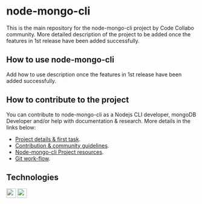 # node-mongo-cli
This is the main repository for the node-mongo-cli project by Code Collabo community. More detailed description of the project to be added once the features in 1st release have been added successfully.

## How to use node-mongo-cli

Add how to use description once the features in 1st release have been added successfully.


## How to contribute to the project

You can contribute to node-mongo-cli as a Nodejs CLI developer, mongoDB Developer and/or help with documentation & research. More details in the links below:
* [Project details & first task](https://github.com/code-collabo/node-mongo-cli/issues/1).
* [Contribution & community guidelines](https://github.com/code-collabo/node-mongo-docs/issues/3).
* [Node-mongo-cli Project resources](https://github.com/code-collabo/node-mongo-docs/issues/1).
* [Git work-flow](https://github.com/code-collabo/node-mongo-docs/issues/2).

## Technologies

[<img alt="node js" height="25px" src="https://nodejs.org/static/images/logos/nodejs-new-pantone-black.svg" />](https://nodejs.org/static/images/logos/nodejs-new-pantone-black.svg)
[<img alt="mongoDB" height="25px" src="https://webassets.mongodb.com/_com_assets/cms/MongoDB_Logo_FullColorBlack_RGB-4td3yuxzjs.png" />](https://webassets.mongodb.com/_com_assets/cms/MongoDB_Logo_FullColorBlack_RGB-4td3yuxzjs.png)

